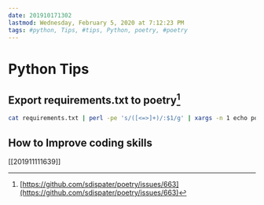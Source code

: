 ```yaml
---
date: 201910171302
lastmod: Wednesday, February 5, 2020 at 7:12:23 PM
tags: #python, Tips, #tips, Python, poetry, #poetry
---
```

# Python Tips

## Export requirements.txt to poetry[^9600236DBB5B]
```bash
cat requirements.txt | perl -pe 's/([<=>]+)/:$1/g' | xargs -n 1 echo poetry add
```

## How to Improve coding skills
[[201911111639]]


[^9600236DBB5B]: [https://github.com/sdispater/poetry/issues/663](https://github.com/sdispater/poetry/issues/663)
